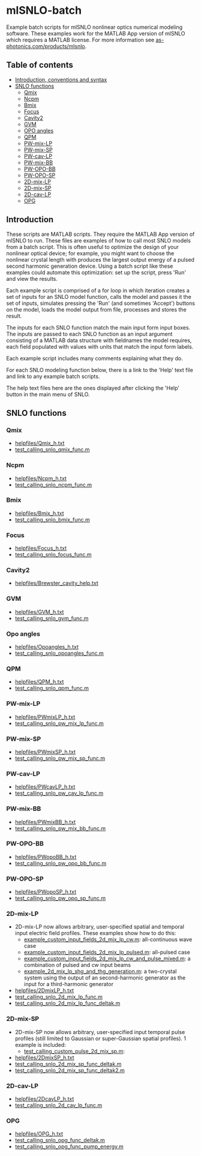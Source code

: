 # mlSNLO-batch
Example batch scripts for mlSNLO nonlinear optics numerical modeling software. These examples work for the MATLAB App version of mlSNLO which requires a MATLAB license. For more information see [as-photonics.com/products/mlsnlo](http://www.as-photonics.com/products/mlsnlo).

## Table of contents
* [Introduction, conventions and syntax](#introduction)
* [SNLO functions](#snlo-functions)
  * [Qmix](#qmix)
  * [Ncpm](#ncpm)
  * [Bmix](#bmix)
  * [Focus](#focus)
  * [Cavity2](#cavity2)
  * [GVM](#gvm)
  * [OPO angles](#opo-angles)
  * [QPM](#qpm)
  * [PW-mix-LP](#pw-mix-lp)
  * [PW-mix-SP](#pw-mix-sp)
  * [PW-cav-LP](#pw-cav-lp)
  * [PW-mix-BB](#pw-mix-bb)
  * [PW-OPO-BB](#pw-opo-bb)
  * [PW-OPO-SP](#pw-opo-sp)
  * [2D-mix-LP](#2d-mix-lp)
  * [2D-mix-SP](#2d-mix-sp)
  * [2D-cav-LP](#2d-cav-lp)
  * [OPG](#opg)
  
## Introduction
These scripts are MATLAB scripts. They require the MATLAB App version of mlSNLO to run. These files are examples of how to call most SNLO models from a batch script. This is often useful to optimize the design of your nonlinear optical device; for example, you might want to choose the nonlinear crystal length with produces the largest output energy of a pulsed second harmonic generation device. Using a batch script like these examples could automate this optimization: set up the script, press 'Run' and view the results.

Each example script is comprised of a for loop in which iteration creates a set of inputs for an SNLO model function, calls the model and passes it the set of inputs, simulates pressing the 'Run' (and sometimes 'Accept') buttons on the model, loads the model output from file, processes and stores the result.

The inputs for each SNLO function match the main input form input boxes. The inputs are passed to each SNLO function as an input argument consisting of a MATLAB data structure with fieldnames the model requires, each field populated with values with units that match the input form labels.

Each example script includes many comments explaining what they do. 

For each SNLO modeling function below, there is a link to the 'Help' text file and link to any example batch scripts.

The help text files here are the ones displayed after clicking the 'Help' button in the main menu of SNLO.

## SNLO functions
### Qmix
* [helpfiles/Qmix_h.txt](helpfiles/Qmix_h.txt)
* [test_calling_snlo_qmix_func.m](test_calling_snlo_qmix_func.m)

### Ncpm
* [helpfiles/Ncpm_h.txt](helpfiles/Ncpm_h.txt)
* [test_calling_snlo_ncpm_func.m](test_calling_snlo_ncpm_func.m)

### Bmix
* [helpfiles/Bmix_h.txt](Bmix_h.txt)
* [test_calling_snlo_bmix_func.m](test_calling_snlo_bmix_func.m)

### Focus
* [helpfiles/Focus_h.txt](Focus_h.txt)
* [test_calling_snlo_focus_func.m](test_calling_snlo_focus_func.m)

### Cavity2
* [helpfiles/Brewster_cavity_help.txt](helpfiles/Brewster_cavity_help.txt)

### GVM
* [helpfiles/GVM_h.txt](GVM_h.txt)
* [test_calling_snlo_gvm_func.m](test_calling_snlo_gvm_func.m)

### Opo angles
* [helpfiles/Opoangles_h.txt](Opoangles_h.txt)
* [test_calling_snlo_opoangles_func.m](test_calling_snlo_opoangles_func.m)

### QPM
* [helpfiles/QPM_h.txt](QPM_h.txt)
* [test_calling_snlo_qpm_func.m](test_calling_snlo_qpm_func.m)

### PW-mix-LP
* [helpfiles/PWmixLP_h.txt](PWmixLP_h.txt)
* [test_calling_snlo_pw_mix_lp_func.m](test_calling_snlo_pw_mix_lp_func.m)

### PW-mix-SP
* [helpfiles/PWmixSP_h.txt](PWmixSP_h.txt)
* [test_calling_snlo_pw_mix_sp_func.m](test_calling_snlo_pw_mix_sp_func.m)

### PW-cav-LP
* [helpfiles/PWcavLP_h.txt](PWcavLP_h.txt)
* [test_calling_snlo_pw_cav_lp_func.m](test_calling_snlo_pw_cav_lp_func.m)

### PW-mix-BB
* [helpfiles/PWmixBB_h.txt](PWmixBB_h.txt)
* [test_calling_snlo_pw_mix_bb_func.m](test_calling_snlo_pw_mix_bb_func.m)

### PW-OPO-BB
* [helpfiles/PWopoBB_h.txt](PWopoBB_h.txt)
* [test_calling_snlo_pw_opo_bb_func.m](test_calling_snlo_pw_opo_bb_func.m)

### PW-OPO-SP
* [helpfiles/PWopoSP_h.txt](PWopoSP_h.txt)
* [test_calling_snlo_pw_opo_sp_func.m](test_calling_snlo_pw_opo_sp_func.m)

### 2D-mix-LP
* 2D-mix-LP now allows arbitrary, user-specified spatial and temporal input electric field profiles. These examples show how to do this:
	 *  [example_custom_input_fields_2d_mix_lp_cw.m](example_custom_input_fields_2d_mix_lp_cw.m): all-continuous wave case
	 *  [example_custom_input_fields_2d_mix_lp_pulsed.m](example_custom_input_fields_2d_mix_lp_pulsed.m): all-pulsed case
	 *  [example_custom_input_fields_2d_mix_lp_cw_and_pulse_mixed.m](example_custom_input_fields_2d_mix_lp_cw_and_pulse_mixed.m): a combination of pulsed and cw input beams
	 *  [example_2d_mix_lp_shg_and_thg_generation.m](example_2d_mix_lp_shg_and_thg_generation.m): a two-crystal system using the output of an second-harmonic generator as the input for a third-harmonic generator
* [helpfiles/2DmixLP_h.txt](2DmixLP_h.txt)
* [test_calling_snlo_2d_mix_lp_func.m](test_calling_snlo_2d_mix_lp_func.m)
* [test_calling_snlo_2d_mix_lp_func_deltak.m](test_calling_snlo_2d_mix_lp_func_deltak.m)

### 2D-mix-SP
* 2D-mix-SP now allows arbitrary, user-specified input temporal pulse profiles (still limited to Gaussian or super-Gaussian spatial profiles). 1 example is included:
	 *  [test_calling_custom_pulse_2d_mix_sp.m](test_calling_custom_pulse_2d_mix_sp.m): 
* [helpfiles/2DmixSP_h.txt](2DmixSP_h.txt)
* [test_calling_snlo_2d_mix_sp_func_deltak.m](test_calling_snlo_2d_mix_sp_func_deltak.m)
* [test_calling_snlo_2d_mix_sp_func_deltak2.m](test_calling_snlo_2d_mix_sp_func_deltak2.m)

### 2D-cav-LP
* [helpfiles/2DcavLP_h.txt](2DcavLP_h.txt)
* [test_calling_snlo_2d_cav_lp_func.m](test_calling_snlo_2d_cav_lp_func)

### OPG
* [helpfiles/OPG_h.txt](OPG_h.txt)
* [test_calling_snlo_opg_func_deltak.m](test_calling_snlo_opg_func_deltak.m)
* [test_calling_snlo_opg_func_pump_energy.m](test_calling_snlo_opg_func_pump_energy.m)
